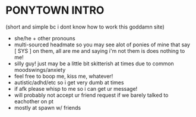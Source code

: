 # PONYTOWN INTRO

(short and simple bc i dont know how to work this goddamn site)

- she/he + other pronouns
- multi-sourced headmate so you may see alot of ponies of mine that say [ SYS ] on them, all are me and saying i'm not them is does nothing to me!
- silly guy! just may be a little bit skitterish at times due to common moodswings/anxiety
- feel free to boop me, kiss me, whatever!
- autistic/adhd/etc so i get very dumb at times
- if afk please whisp to me so i can get ur message!
- will probably not accept ur friend request if we barely talked to eachother on pt
- mostly at spawn w/ friends
